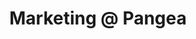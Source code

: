 ---
draft: false
name: "Heather Simpson"
title: "Marketing @ Pangea"
socialUrl: "https://twitter.com/heatherswall"
companyUrl: "https://pangea.cloud/"
quote: "Looks like THE place to be. Glad I found out about this."
avatar: {
    src: "https://pbs.twimg.com/profile_images/1474608975098396674/sfLYUIU9_400x400.jpg",
    alt: "Heather"
}
publishDate: "2022-11-09 15:39"
---